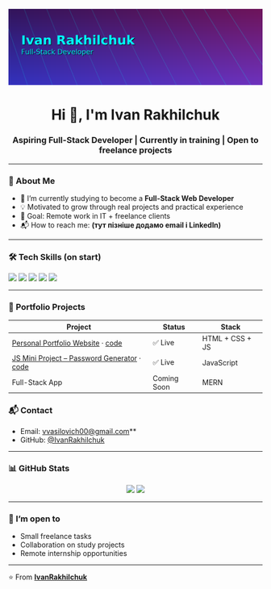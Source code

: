 <p align="center">
  <img src="github_banner_darktech.png" alt="GitHub Banner" />
</p>
<h1 align="center">Hi 👋, I'm Ivan Rakhilchuk</h1>
<h3 align="center">Aspiring Full-Stack Developer | Currently in training | Open to freelance projects</h3>

---

### 🚀 About Me
- 🌱 I’m currently studying to become a **Full-Stack Web Developer**
- 💡 Motivated to grow through real projects and practical experience
- 🎯 Goal: Remote work in IT + freelance clients
- 📬 How to reach me: **(тут пізніше додамо email і LinkedIn)**

---

### 🛠️ Tech Skills (on start)
<div>
  <img src="https://img.shields.io/badge/HTML5-333?style=for-the-badge&logo=html5">
  <img src="https://img.shields.io/badge/CSS3-333?style=for-the-badge&logo=css3&logoColor=1572b6">
  <img src="https://img.shields.io/badge/JavaScript-333?style=for-the-badge&logo=javascript">
  <img src="https://img.shields.io/badge/Git-333?style=for-the-badge&logo=git">
  <img src="https://img.shields.io/badge/GitHub-333?style=for-the-badge&logo=github">
</div>

---

### 📁 Portfolio Projects
| Project | Status | Stack |
|--------|--------|--------|
| [Personal Portfolio Website](https://ivanrakhilchuk.github.io/portfolio-website/) · [code](https://github.com/IvanRakhilchuk/portfolio-website) | ✅ Live | HTML + CSS + JS |
| [JS Mini Project – Password Generator](https://ivanrakhilchuk.github.io/js-mini-project/) · [code](https://github.com/IvanRakhilchuk/js-mini-project) | ✅ Live | JavaScript |
| Full-Stack App | Coming Soon | MERN |

### 📬 Contact
- Email: vvasilovich00@gmail.com**  
- GitHub: [@IvanRakhilchuk](https://github.com/IvanRakhilchuk)


---

### 📊 GitHub Stats
<p align="center">
  <img src="https://github-readme-stats.vercel.app/api?username=IvanRakhilchuk&show_icons=true&theme=github_dark" height="150">
  <img src="https://github-readme-stats.vercel.app/api/top-langs/?username=IvanRakhilchuk&layout=compact&theme=github_dark" height="150">
</p>

---

### 🤝 I’m open to
- Small freelance tasks
- Collaboration on study projects
- Remote internship opportunities

---

⭐️ From **[IvanRakhilchuk](https://github.com/IvanRakhilchuk)**
